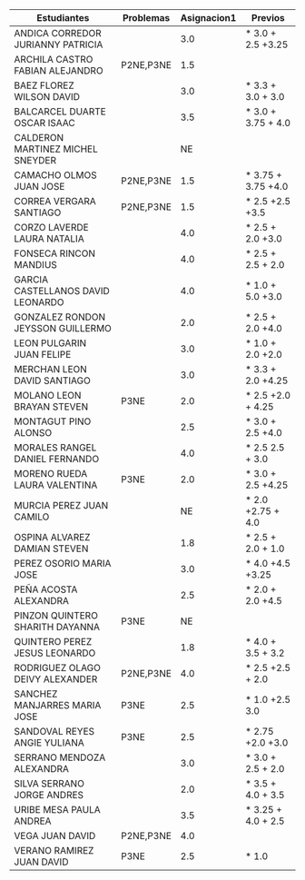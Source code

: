 | Estudiantes                           | Problemas | Asignacion1 | Previos |
|---------------------------------------|-----------|--------------|---------|
| ANDICA CORREDOR JURIANNY PATRICIA     |           |  3.0         |*  3.0 + 2.5 +3.25   |
| ARCHILA CASTRO FABIAN ALEJANDRO       | P2NE,P3NE |  1.5         |         |
| BAEZ FLOREZ WILSON DAVID              |           | 3.0          |* 3.3 + 3.0 + 3.0     |
| BALCARCEL DUARTE OSCAR ISAAC          |           | 3.5          |* 3.0 + 3.75 + 4.0     |
| CALDERON MARTINEZ MICHEL SNEYDER      |           |  NE          |         |
| CAMACHO OLMOS JUAN JOSE               | P2NE,P3NE | 1.5          |* 3.75 + 3.75 +4.0     |
| CORREA VERGARA SANTIAGO               | P2NE,P3NE | 1.5          |* 2.5  +2.5 +3.5    |
| CORZO LAVERDE LAURA NATALIA           |           | 4.0          |* 2.5 + 2.0 +3.0     |
| FONSECA RINCON MANDIUS                |           | 4.0          |* 2.5 + 2.5 + 2.0      |
| GARCIA CASTELLANOS DAVID LEONARDO     |           | 4.0          |*  1.0  + 5.0 +3.0   |
| GONZALEZ RONDON JEYSSON GUILLERMO     |           | 2.0          |*  2.5 + 2.0 +4.0   |
| LEON PULGARIN JUAN FELIPE             |           | 3.0           |* 1.0  + 2.0 +2.0    |
| MERCHAN LEON DAVID SANTIAGO           |           | 3.0          |* 3.3  + 2.0 +4.25     |
| MOLANO LEON BRAYAN STEVEN             | P3NE      | 2.0          |* 2.5 +2.0 + 4.25   |
| MONTAGUT PINO ALONSO                  |           | 2.5          |* 3.0  + 2.5 +4.0    |
| MORALES RANGEL DANIEL FERNANDO        |           | 4.0          |*  2.5  2.5 + 3.0   |
| MORENO RUEDA LAURA VALENTINA          | P3NE      | 2.0          |*   3.0 + 2.5 +4.25|
| MURCIA PEREZ JUAN CAMILO              |           | NE           |*  2.0 +2.75 + 4.0    |
| OSPINA ALVAREZ DAMIAN STEVEN          |           | 1.8          |* 2.5 + 2.0 + 1.0      |
| PEREZ OSORIO MARIA JOSE               |           | 3.0          |* 4.0 +4.5  +3.25     |
| PEÑA ACOSTA ALEXANDRA                 |           | 2.5          |*  2.0 + 2.0 +4.5    |
| PINZON QUINTERO SHARITH DAYANNA       | P3NE      | NE           |         |
| QUINTERO PEREZ JESUS LEONARDO         |           | 1.8          |* 4.0 + 3.5 + 3.2     |
| RODRIGUEZ OLAGO DEIVY ALEXANDER       | P2NE,P3NE | 4.0          |* 2.5  +2.5 + 2.0   |
| SANCHEZ MANJARRES MARIA JOSE          | P3NE      | 2.5          |* 1.0  +2.5  3.0   |
| SANDOVAL REYES ANGIE YULIANA          | P3NE      | 2.5          |* 2.75 +2.0 +3.0     |
| SERRANO MENDOZA ALEXANDRA             |           | 3.0          |* 3.0  + 2.5 + 2.0    |
| SILVA SERRANO JORGE ANDRES            |           | 2.0          |* 3.5 + 4.0 + 3.5   |
| URIBE MESA PAULA ANDREA               |           | 3.5          |* 3.25 + 4.0 + 2.5    |
| VEGA JUAN DAVID                       |P2NE,P3NE  | 4.0          |         |
| VERANO RAMIREZ JUAN DAVID             |P3NE       | 2.5          |* 1.0        |
